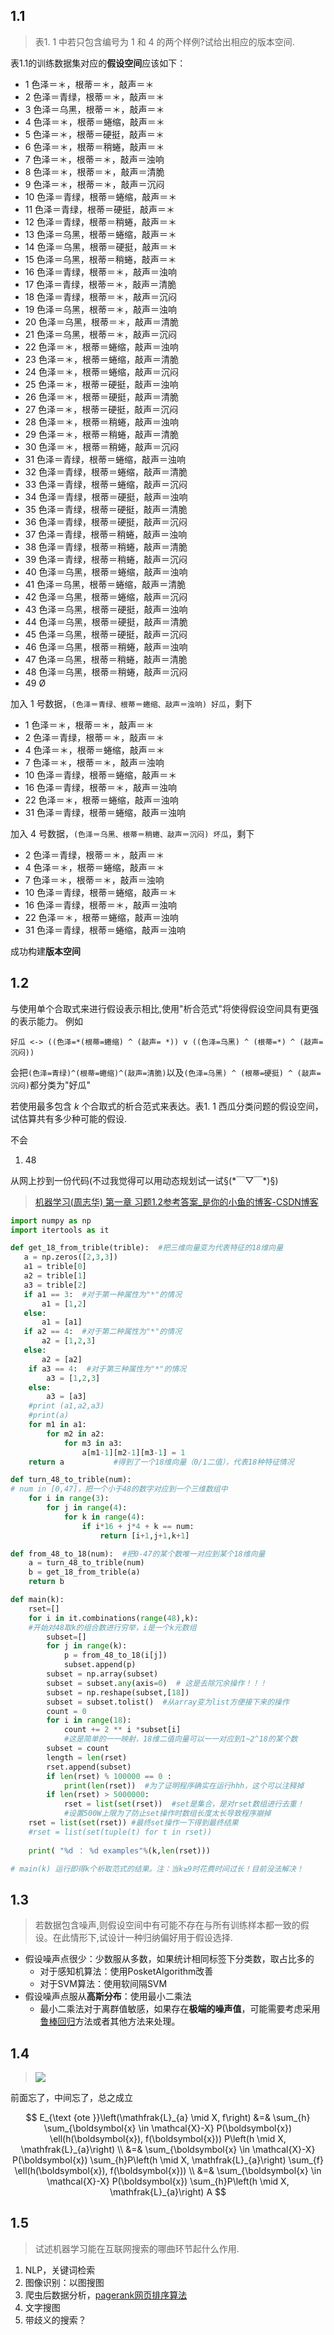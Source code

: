 ## 1.1 
> 表1. 1 中若只包含编号为 1 和 4 的两个样例?试给出相应的版本空间.

表1.1的训练数据集对应的**假设空间**应该如下：  

- 1 色泽＝＊，根蒂＝＊，敲声＝＊  
- 2 色泽＝青绿，根蒂＝＊，敲声＝＊  
- 3 色泽＝乌黑，根蒂＝＊，敲声＝＊  
- 4 色泽＝＊，根蒂＝蜷缩，敲声＝＊  
- 5 色泽＝＊，根蒂＝硬挺，敲声＝＊  
- 6 色泽＝＊，根蒂＝稍蜷，敲声＝＊  
- 7 色泽＝＊，根蒂＝＊，敲声＝浊响  
- 8 色泽＝＊，根蒂＝＊，敲声＝清脆  
- 9 色泽＝＊，根蒂＝＊，敲声＝沉闷  
- 10 色泽＝青绿，根蒂＝蜷缩，敲声＝＊  
- 11 色泽＝青绿，根蒂＝硬挺，敲声＝＊  
- 12 色泽＝青绿，根蒂＝稍蜷，敲声＝＊  
- 13 色泽＝乌黑，根蒂＝蜷缩，敲声＝＊  
- 14 色泽＝乌黑，根蒂＝硬挺，敲声＝＊  
- 15 色泽＝乌黑，根蒂＝稍蜷，敲声＝＊  
- 16 色泽＝青绿，根蒂＝＊，敲声＝浊响  
- 17 色泽＝青绿，根蒂＝＊，敲声＝清脆  
- 18 色泽＝青绿，根蒂＝＊，敲声＝沉闷  
- 19 色泽＝乌黑，根蒂＝＊，敲声＝浊响  
- 20 色泽＝乌黑，根蒂＝＊，敲声＝清脆  
- 21 色泽＝乌黑，根蒂＝＊，敲声＝沉闷  
- 22 色泽＝＊，根蒂＝蜷缩，敲声＝浊响  
- 23 色泽＝＊，根蒂＝蜷缩，敲声＝清脆  
- 24 色泽＝＊，根蒂＝蜷缩，敲声＝沉闷  
- 25 色泽＝＊，根蒂＝硬挺，敲声＝浊响  
- 26 色泽＝＊，根蒂＝硬挺，敲声＝清脆  
- 27 色泽＝＊，根蒂＝硬挺，敲声＝沉闷  
- 28 色泽＝＊，根蒂＝稍蜷，敲声＝浊响  
- 29 色泽＝＊，根蒂＝稍蜷，敲声＝清脆  
- 30 色泽＝＊，根蒂＝稍蜷，敲声＝沉闷  
- 31 色泽＝青绿，根蒂＝蜷缩，敲声＝浊响  
- 32 色泽＝青绿，根蒂＝蜷缩，敲声＝清脆  
- 33 色泽＝青绿，根蒂＝蜷缩，敲声＝沉闷  
- 34 色泽＝青绿，根蒂＝硬挺，敲声＝浊响  
- 35 色泽＝青绿，根蒂＝硬挺，敲声＝清脆  
- 36 色泽＝青绿，根蒂＝硬挺，敲声＝沉闷  
- 37 色泽＝青绿，根蒂＝稍蜷，敲声＝浊响  
- 38 色泽＝青绿，根蒂＝稍蜷，敲声＝清脆  
- 39 色泽＝青绿，根蒂＝稍蜷，敲声＝沉闷  
- 40 色泽＝乌黑，根蒂＝蜷缩，敲声＝浊响  
- 41 色泽＝乌黑，根蒂＝蜷缩，敲声＝清脆  
- 42 色泽＝乌黑，根蒂＝蜷缩，敲声＝沉闷  
- 43 色泽＝乌黑，根蒂＝硬挺，敲声＝浊响  
- 44 色泽＝乌黑，根蒂＝硬挺，敲声＝清脆  
- 45 色泽＝乌黑，根蒂＝硬挺，敲声＝沉闷  
- 46 色泽＝乌黑，根蒂＝稍蜷，敲声＝浊响  
- 47 色泽＝乌黑，根蒂＝稍蜷，敲声＝清脆  
- 48 色泽＝乌黑，根蒂＝稍蜷，敲声＝沉闷  
- 49 Ø

加入 1 号数据，`(色泽＝青绿、根蒂＝蜷缩、敲声＝浊响) 好瓜`，剩下
- 1 色泽＝＊，根蒂＝＊，敲声＝＊  
- 2 色泽＝青绿，根蒂＝＊，敲声＝＊  
- 4 色泽＝＊，根蒂＝蜷缩，敲声＝＊  
- 7 色泽＝＊，根蒂＝＊，敲声＝浊响  
- 10 色泽＝青绿，根蒂＝蜷缩，敲声＝＊  
- 16 色泽＝青绿，根蒂＝＊，敲声＝浊响  
- 22 色泽＝＊，根蒂＝蜷缩，敲声＝浊响  
- 31 色泽＝青绿，根蒂＝蜷缩，敲声＝浊响  

加入 4 号数据，`(色泽＝乌黑、根蒂＝稍蜷、敲声＝沉闷) 坏瓜`，剩下

- 2 色泽＝青绿，根蒂＝＊，敲声＝＊  
- 4 色泽＝＊，根蒂＝蜷缩，敲声＝＊  
- 7 色泽＝＊，根蒂＝＊，敲声＝浊响  
- 10 色泽＝青绿，根蒂＝蜷缩，敲声＝＊  
- 16 色泽＝青绿，根蒂＝＊，敲声＝浊响  
- 22 色泽＝＊，根蒂＝蜷缩，敲声＝浊响  
- 31 色泽＝青绿，根蒂＝蜷缩，敲声＝浊响  

成功构建**版本空间**

## 1.2
与使用单个合取式来进行假设表示相比,使用"析合范式"将使得假设空间具有更强的表示能力。
例如
```
好瓜 <-> ((色泽=*(根蒂=蜷缩) ^ (敲声= *)) v ((色泽=乌黑) ^ (根蒂=*) ^ (敲声=沉闷))
```
会把`(色泽=青绿)^(根蒂=蜷缩)^(敲声=清脆)`以及`(色泽=乌黑) ^ (根蒂=硬挺) ^ (敲声=沉闷)`都分类为"好瓜"

若使用最多包含 $k$ 个合取式的析合范式来表达。表1. 1 西瓜分类问题的假设空间， 试估算共有多少种可能的假设.



不会

1. 48

从网上抄到一份代码(不过我觉得可以用动态规划试一试§(\*￣▽￣\*)§)

> [机器学习(周志华) 第一章 习题1.2参考答案_是你的小鱼的博客-CSDN博客](https://blog.csdn.net/yuzeyuan12/article/details/83113461)

```python
import numpy as np
import itertools as it

def get_18_from_trible(trible):  #把三维向量变为代表特征的18维向量
   a = np.zeros([2,3,3])
   a1 = trible[0]
   a2 = trible[1]
   a3 = trible[2]
   if a1 == 3:  #对于第一种属性为"*"的情况
	   a1 = [1,2]
   else:
	   a1 = [a1]    
   if a2 == 4:  #对于第二种属性为"*"的情况
	   a2 = [1,2,3]
   else:
	   a2 = [a2]
	if a3 == 4:  #对于第三种属性为"*"的情况
		a3 = [1,2,3]
	else:
		a3 = [a3]
	#print (a1,a2,a3) 
	#print(a)
	for m1 in a1:
		for m2 in a2:
			for m3 in a3:
				a[m1-1][m2-1][m3-1] = 1
	return a           #得到了一个18维向量（0/1二值），代表18种特征情况

def turn_48_to_trible(num):   
# num in [0,47]，把一个小于48的数字对应到一个三维数组中
	for i in range(3): 
		for j in range(4):
			for k in range(4):
				if i*16 + j*4 + k == num:
					return [i+1,j+1,k+1]

def from_48_to_18(num):  #把0-47的某个数唯一对应到某个18维向量
	a = turn_48_to_trible(num)
	b = get_18_from_trible(a)
	return b  

def main(k):
	rset=[]
	for i in it.combinations(range(48),k):   
	#开始对48取k的组合数进行穷举，i是一个k元数组
		subset=[]
		for j in range(k): 
			p = from_48_to_18(i[j])  
			subset.append(p)
		subset = np.array(subset)    
		subset = subset.any(axis=0)  # 这是去除冗余操作！！！
		subset = np.reshape(subset,[18]) 
		subset = subset.tolist()  #从array变为list方便接下来的操作
		count = 0
		for i in range(18):
			count += 2 ** i *subset[i]  
			#这是简单的一一映射，18维二值向量可以一一对应到1~2^18的某个数
		subset = count  
		length = len(rset)
		rset.append(subset)    
		if len(rset) % 100000 == 0 :
			print(len(rset))  #为了证明程序确实在运行hhh，这个可以注释掉
		if len(rset) > 5000000: 
			rset = list(set(rset))  #set是集合，是对rset数组进行去重！
			#设置500W上限为了防止set操作时数组长度太长导致程序崩掉
	rset = list(set(rset)) #最终set操作一下得到最终结果
	#rset = list(set(tuple(t) for t in rset))
	
	print( "%d ： %d examples"%(k,len(rset)))    

# main(k) 运行即得k个析取范式的结果。注：当k≥9时花费时间过长！目前没法解决！
```

## 1.3

> 若数据包含噪声,则假设空间中有可能不存在与所有训练样本都一致的假设。在此情形下,试设计一种归纳偏好用于假设选择.

- 假设噪声点很少：少数服从多数，如果统计相同标签下分类数，取占比多的
	- 对于感知机算法：使用PosketAlgorithm改善
	- 对于SVM算法：使用软间隔SVM
- 假设噪声点服从**高斯分布**：使用最小二乘法
	- 最小二乘法对于离群值敏感，如果存在**极端的噪声值**，可能需要考虑采用[鲁棒回归](https://www.zhihu.com/question/62127796)方法或者其他方法来处理。


## 1.4

> ![](https://pic-1257412153.cos.ap-nanjing.myqcloud.com/images/2024%2F01%2F15%2F20240115114015-538b74.png)


前面忘了，中间忘了，总之成立

$$
E_{\text {ote }}\left(\mathfrak{L}_{a} \mid X, f\right) &=& \sum_{h} \sum_{\boldsymbol{x} \in \mathcal{X}-X} P(\boldsymbol{x}) \ell(h(\boldsymbol{x}), f(\boldsymbol{x})) P\left(h \mid X, \mathfrak{L}_{a}\right)
\\
&=& \sum_{\boldsymbol{x} \in \mathcal{X}-X} P(\boldsymbol{x}) \sum_{h}P\left(h \mid X, \mathfrak{L}_{a}\right) \sum_{f}  \ell(h(\boldsymbol{x}), f(\boldsymbol{x})) 
\\
&=& \sum_{\boldsymbol{x} \in \mathcal{X}-X} P(\boldsymbol{x}) \sum_{h}P\left(h \mid X, \mathfrak{L}_{a}\right) A
$$

## 1.5
> 试述机器学习能在互联网搜索的哪曲环节起什么作用.

1. NLP，关键词检索
2. 图像识别：以图搜图
3. 爬虫后数据分析，[pagerank网页排序算法](../../../base/algods/pagerank.md)
4. 文字搜图
5. 带歧义的搜索？